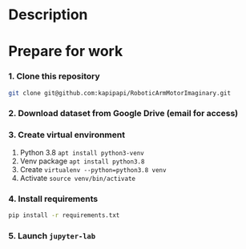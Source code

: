 # Description

# Prepare for work
### 1. Clone this repository
```bash
git clone git@github.com:kapipapi/RoboticArmMotorImaginary.git
```
### 2. Download dataset from Google Drive (email for access)
### 3. Create virtual environment
1. Python 3.8 `apt install python3-venv`
2. Venv package `apt install python3.8`
3. Create `virtualenv --python=python3.8 venv`
4. Activate `source venv/bin/activate`
### 4. Install requirements
```bash
pip install -r requirements.txt
```
### 5. Launch `jupyter-lab`